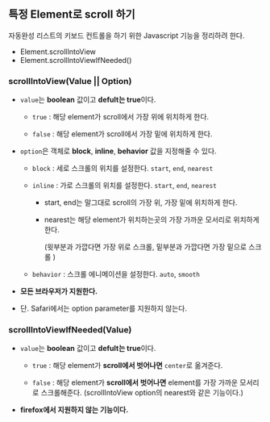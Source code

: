 ## 특정 Element로 scroll 하기

자동완성 리스트의 키보드 컨트롤을 하기 위한 Javascript 기능을 정리하려 한다. 

- Element.scrollIntoView
- Element.scrollIntoViewIfNeeded()

### **scrollIntoView(**Value || Option**)**

- `value`는 **boolean** 값이고 **defult는 true**이다.
    
    - `true` : 해당 element가 scroll에서 가장 위에 위치하게 한다.
    
    - `false` : 해당 element가 scroll에서 가장 밑에 위치하게 한다.
    
- `option`은 객체로 **block**, **inline**, **behavior** 값을 지정해줄 수 있다.
    
    - `block` : 세로 스크롤의 위치를 설정한다. `start`, `end`, `nearest`
    
    - `inline` : 가로 스크롤의 위치를 설정한다. `start`, `end`, `nearest`
    
      - start, end는 말그대로 scroll의 가장 위, 가장 밑에 위치하게 한다.
      - nearest는 해당 element가 위치하는곳의 가장 가까운 모서리로 위치하게 한다.
        
        (윗부분과 가깝다면 가장 위로 스크롤, 밑부분과 가깝다면 가장 밑으로 스크롤 )
        
    
    - `behavior` : 스크롤 에니메이션을 설정한다. `auto`, `smooth`
    
- **모든 브라우저가 지원한다.**
- 단. Safari에서는 option parameter를 지원하지 않는다.

### **scrollIntoViewIfNeeded(**Value**)**

- `value`는 **boolean** 값이고 **defult는 true**이다.
    
    - `true` : 해당 element가 **scroll에서 벗어나면** `center`로 옮겨준다.
    
    - `false` : 해당 element가 **scroll에서 벗어나면** element를 가장 가까운 모서리로 스크롤해준다. (scrollIntoView option의 nearest와 같은 기능이다.)
    
- **firefox에서 지원하지 않는 기능이다.**
